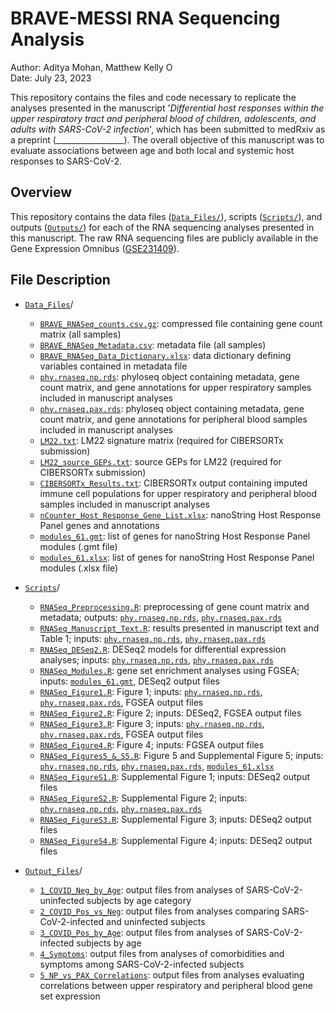 # BRAVE-MESSI RNA Sequencing Analysis

Author: Aditya Mohan, Matthew Kelly <a href="https://orcid.org/0000-0001-8819-2315" target="orcid.widget" rel="noopener noreferrer" style="vertical-align:top;"><img src="https://orcid.org/sites/default/files/images/orcid_16x16.png" style="width:1em;margin-right:.5em;" alt="ORCID iD icon"></a>  
Date: July 23, 2023

This repository contains the files and code necessary to replicate the analyses presented in the manuscript '_Differential host responses within the upper respiratory tract and peripheral blood of children, adolescents, and adults with SARS-CoV-2 infection_', which has been submitted to medRxiv as a preprint (_________________). The overall objective of this manuscript was to evaluate associations between age and both local and systemic host responses to SARS-CoV-2. 

## Overview

This repository contains the data files ([`Data_Files/`](Data_Files/)), scripts ([`Scripts/`](Scripts/)), and outputs ([`Outputs/`](Outputs/)) for each of the RNA sequencing analyses presented in this manuscript. The raw RNA sequencing files are publicly available in the Gene Expression Omnibus ([GSE231409](https://www.ncbi.nlm.nih.gov/bioproject/?term=GSE231409)). 

## File Description

- [`Data_Files`](Data_Files/)/

  - [`BRAVE_RNASeq_counts.csv.gz`](Data_Files/BRAVE_RNASeq_counts.csv.gz): compressed file containing gene count matrix (all samples)
  - [`BRAVE_RNASeq_Metadata.csv`](Data_Files/BRAVE_RNASeq_Metadata.csv): metadata file (all samples)
  - [`BRAVE_RNASeq_Data_Dictionary.xlsx`](Data_Files/BRAVE_RNASeq_Data_Dictionary.xlsx): data dictionary defining variables contained in metadata file
  - [`phy.rnaseq.np.rds`](Data_Files/phy.rnaseq.np.rds): phyloseq object containing metadata, gene count matrix, and gene annotations for upper respiratory samples included in manuscript analyses
  - [`phy.rnaseq.pax.rds`](Data_Files/phy.rnaseq.pax.rds): phyloseq object containing metadata, gene count matrix, and gene annotations for peripheral blood samples included in manuscript analyses
  - [`LM22.txt`](Data_Files/CIBERSORTx/LM22.txt): LM22 signature matrix (required for CIBERSORTx submission)
  - [`LM22_source_GEPs.txt`](Data_Files/CIBERSORTx/LM22_source_GEPs.txt): source GEPs for LM22 (required for CIBERSORTx submission)
  - [`CIBERSORTx_Results.txt`](Data_Files/CIBERSORTx/CIBERSORTx_Results.txt): CIBERSORTx output containing imputed immune cell populations for upper respiratory and peripheral blood samples included in manuscript analyses
  - [`nCounter_Host_Response_Gene_List.xlsx`](Data_Files/nCounter_Host_Response/nCounter_Host_Response_Gene_List.xlsx): nanoString Host Response Panel genes and annotations
  - [`modules_61.gmt`](Data_Files/nCounter_Host_Response/modules_61.gmt): list of genes for nanoString Host Response Panel modules (.gmt file)
  - [`modules_61.xlsx`](Data_Files/nCounter_Host_Response/modules_61.xlsx): list of genes for nanoString Host Response Panel modules (.xlsx file)

- [`Scripts`](Scripts/)/

  - [`RNASeq_Preprocessing.R`](Scripts/RNASeq_Preprocessing.R): preprocessing of gene count matrix and metadata; outputs: [`phy.rnaseq.np.rds`](Data_Files/phy.rnaseq.np.rds), [`phy.rnaseq.pax.rds`](Data_Files/phy.rnaseq.pax.rds)
  - [`RNASeq_Manuscript_Text.R`](Scripts/RNASeq_Manuscript_Text.R): results presented in manuscript text and Table 1; inputs: [`phy.rnaseq.np.rds`](Data_Files/phy.rnaseq.np.rds), [`phy.rnaseq.pax.rds`](Data_Files/phy.rnaseq.pax.rds)
  - [`RNASeq_DESeq2.R`](Scripts/RNASeq_DESeq2.R): DESeq2 models for differential expression analyses; inputs: [`phy.rnaseq.np.rds`](Data_Files/phy.rnaseq.np.rds), [`phy.rnaseq.pax.rds`](Data_Files/phy.rnaseq.pax.rds)
  - [`RNASeq_Modules.R`](Scripts/RNASeq_Modules.R): gene set enrichment analyses using FGSEA; inputs: [`modules_61.gmt`](Data_Files/nCounter_Host_Response/modules_61.gmt), DESeq2 output files
  - [`RNASeq_Figure1.R`](Scripts/RNASeq_Figure1.R): Figure 1; inputs: [`phy.rnaseq.np.rds`](Data_Files/phy.rnaseq.np.rds), [`phy.rnaseq.pax.rds`](Data_Files/phy.rnaseq.pax.rds), FGSEA output files
  - [`RNASeq_Figure2.R`](Scripts/RNASeq_Figure2.R): Figure 2; inputs: DESeq2, FGSEA output files
  - [`RNASeq_Figure3.R`](Scripts/RNASeq_Figure3.R): Figure 3; inputs: [`phy.rnaseq.np.rds`](Data_Files/phy.rnaseq.np.rds), [`phy.rnaseq.pax.rds`](Data_Files/phy.rnaseq.pax.rds), FGSEA output files
  - [`RNASeq_Figure4.R`](Scripts/RNASeq_Figure4.R): Figure 4; inputs: FGSEA output files
  - [`RNASeq_Figures5_&_S5.R`](Scripts/RNASeq_Figures5_&_S5.R): Figure 5 and Supplemental Figure 5; inputs: [`phy.rnaseq.np.rds`](Data_Files/phy.rnaseq.np.rds), [`phy.rnaseq.pax.rds`](Data_Files/phy.rnaseq.pax.rds), [`modules_61.xlsx`](Data_Files/nCounter_Host_Response/modules_61.xlsx)
  - [`RNASeq_FigureS1.R`](Scripts/RNASeq_FigureS1.R): Supplemental Figure 1; inputs: DESeq2 output files
  - [`RNASeq_FigureS2.R`](Scripts/RNASeq_FigureS2.R): Supplemental Figure 2; inputs: [`phy.rnaseq.np.rds`](Data_Files/phy.rnaseq.np.rds), [`phy.rnaseq.pax.rds`](Data_Files/phy.rnaseq.pax.rds)
  - [`RNASeq_FigureS3.R`](Scripts/RNASeq_FigureS3.R): Supplemental Figure 3; inputs: DESeq2 output files
  - [`RNASeq_FigureS4.R`](Scripts/RNASeq_FigureS4.R): Supplemental Figure 4; inputs: DESeq2 output files

- [`Output_Files`](Output_Files/)/

  - [`1_COVID_Neg_by_Age`](Output_Files/1_COVID_Neg_by_Age/): output files from analyses of SARS-CoV-2-uninfected subjects by age category
  - [`2_COVID_Pos_vs_Neg`](Output_Files/2_COVID_Pos_vs_Neg/): output files from analyses comparing SARS-CoV-2-infected and uninfected subjects
  - [`3_COVID_Pos_by_Age`](Output_Files/3_COVID_Pos_by_Age/): output files from analyses of SARS-CoV-2-infected subjects by age
  - [`4_Symptoms`](Output_Files/4_Symptoms/): output files from analyses of comorbidities and symptoms among SARS-CoV-2-infected subjects
  - [`5_NP_vs_PAX_Correlations`](Output_Files/5_NP_vs_PAX_Correlations/): output files from analyses evaluating correlations between upper respiratory and peripheral blood gene set expression
